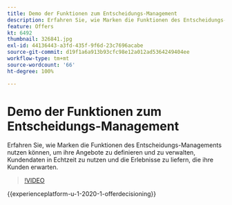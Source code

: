 ```yaml
---
title: Demo der Funktionen zum Entscheidungs-Management
description: Erfahren Sie, wie Marken die Funktionen des Entscheidungs-Managements nutzen können, um ihre Angebote zu definieren und zu verwalten, Kundendaten in Echtzeit zu nutzen und die Erlebnisse zu liefern, die ihre Kunden erwarten.
feature: Offers
kt: 6492
thumbnail: 326841.jpg
exl-id: 44136443-a3fd-435f-9f6d-23c7696acabe
source-git-commit: d19f1a6a913b93cfc98e12a012ad5364249404ee
workflow-type: tm+mt
source-wordcount: '66'
ht-degree: 100%

---
```


# Demo der Funktionen zum Entscheidungs-Management

Erfahren Sie, wie Marken die Funktionen des Entscheidungs-Managements nutzen können, um ihre Angebote zu definieren und zu verwalten, Kundendaten in Echtzeit zu nutzen und die Erlebnisse zu liefern, die ihre Kunden erwarten.

>[!VIDEO](https://video.tv.adobe.com/v/326841?quality=12&learn=on)

{{experienceplatform-u-1-2020-1-offerdecisioning}}
